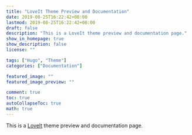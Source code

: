 ```yaml
---
title: "LoveIt Theme Preview and Documentation"
date: 2019-08-25T16:22:42+08:00
lastmod: 2019-08-25T16:22:42+08:00
draft: false
description: "This is a LoveIt theme preview and documentation page."
show_in_homepage: true
show_description: false
license: ""

tags: ["Hugo", "Theme"]
categories: ["Documentation"]

featured_image: ""
featured_image_preview: ""

comment: true
toc: true
autoCollapseToc: true
math: true
---
```


This is a [LoveIt](https://github.com/dillonzq/LoveIt) theme preview and documentation page.

<!--more-->